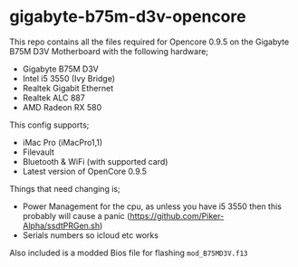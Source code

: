 # gigabyte-b75m-d3v-opencore

This repo contains all the files required for Opencore 0.9.5 on the Gigabyte B75M D3V Motherboard with the following hardware;

- Gigabyte B75M D3V
- Intel i5 3550 (Ivy Bridge)
- Realtek Gigabit Ethernet
- Realtek ALC 887
- AMD Radeon RX 580

This config supports;

- iMac Pro (iMacPro1,1)
- Filevault
- Bluetooth & WiFi (with supported card)
- Latest version of OpenCore 0.9.5

Things that need changing is;

- Power Management for the cpu, as unless you have i5 3550 then this probably will cause a panic (https://github.com/Piker-Alpha/ssdtPRGen.sh)
- Serials numbers so icloud etc works


Also included is a modded Bios file for flashing
`mod_B75MD3V.f13`